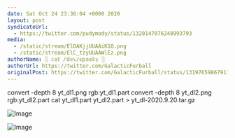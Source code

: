 ```yaml
---
date: Sat Oct 24 23:36:04 +0000 2020
layout: post
syndicateUrl:
  - https://twitter.com/pudymody/status/1320147076248993793
media:
  - /static/stream/ElDAKjjUUAAiK1O.png
  - /static/stream/ElC_tzyUUAAWlEz.png
authorName: ░ 𝕔𝕒𝕥 /𝕕𝕖𝕧/𝕤𝕡𝕠𝕠𝕜𝕪 ░
authorUrl: https://twitter.com/GalacticFurball
originalPost: https://twitter.com/GalacticFurball/status/1319765986791157761
---
```

convert -depth 8 yt_dl1.png rgb:yt_dl1.part
convert -depth 8 yt_dl2.png rgb:yt_dl2.part
cat yt_dl1.part yt_dl2.part &gt; yt_dl-2020.9.20.tar.gz 

![Image](/static/stream/ElDAKjjUUAAiK1O.png)

![Image](/static/stream/ElC_tzyUUAAWlEz.png)
